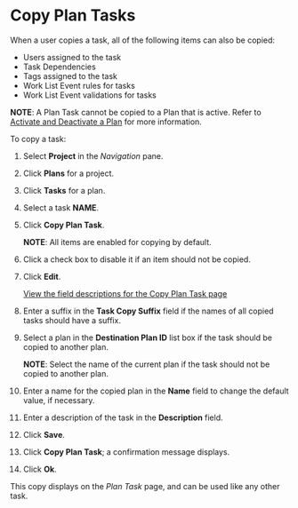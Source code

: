# Copy Plan Tasks

When a user copies a task, all of the following items can also be
copied:

  - Users assigned to the task
  - Task Dependencies
  - Tags assigned to the task
  - Work List Event rules for tasks
  - Work List Event validations for tasks

<span style="font-weight: bold;">NOTE</span>: A Plan Task cannot be
copied to a Plan that is active. Refer to [Activate and Deactivate a
Plan](Activate_and_Deactivate_a_Plan.htm) for more information.

To copy a task:

1.  Select **Project** in the *Navigation* pane.

2.  Click **Plans** for a project.

3.  Click **Tasks** for a plan.

4.  Select a task **NAME**.

5.  Click **Copy Plan Task**.
    
    **NOTE**: All items are enabled for copying by default.

6.  Click a check box to disable it if an item should not be copied.

7.  Click **Edit**.
    
    [View the field descriptions for the Copy Plan Task
    page](Copy_Plan_Task.htm)

8.  Enter a suffix in the **Task Copy Suffix** field if the names of all
    copied tasks should have a suffix.

9.  Select a plan in the **Destination Plan ID** list box if the task
    should be copied to another plan.
    
    **NOTE**: Select the name of the current plan if the task should not
    be copied to another plan.

10. Enter a name for the copied plan in the **Name** field to change the
    default value, if necessary.

11. Enter a description of the task in the **Description** field.

12. Click **Save**.

13. Click **Copy Plan Task**; a confirmation message displays.

14. Click **Ok**.

This copy displays on the *Plan Task* page, and can be used like any
other task.
